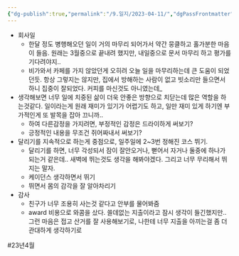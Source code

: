 ```yaml
---
{"dg-publish":true,"permalink":"/9.일지/2023-04-11/","dgPassFrontmatter":true}
---
```




- 회사일
	- 한달 정도 병행해오던 일이 거의 마무리 되어가서 약간 뭉클하고 홀가분한 마음이 들음.
	  원래는 3월중으로 끝내려 했지만, 내일중으로 문서 마무리 하고 평가를 기다려야지..
	- 비가와서 카페를 가지 않았던게 오히려 오늘 일을 마무리하는데 큰 도움이 되었던듯. 항상 그렇지는 않지만, 집에서 방해하는 사람이 없고 빗소리만 들으면서 하니 집중이 잘되었다. 커피를 마신것도 아니였는데_
- 생각해보면 너무 일에 치중된 삶이 더욱 안좋은 방향으로 치닫는데 많은 역할을 하는것같다. 일이라는게 원래 재미가 있기가 어렵기도 하고, 일만 재미 있게 하기엔 부가적인게 또 발목을 잡아 끄니까..
	- 하여 다른감정을 가지려면, 부정적인 감정은 드라이하게 써보기?
	- 긍정적인 내용을 무조건 쥐어짜내서 써보기?
- 달리기를 지속적으로 하는게 중점으로, 일주일에 2~3번 정해진 코스 뛰기.
	- 달리기를 하면, 너무 각성되서 잠이 잘안오거나, 뻗어서 자거나 둘중에 하나가 되는거 같은데.. 새벽에 뛰는것도 생각을 해봐야겠다. 그리고 너무 무리해서 뛰지는 말자.
	- 케이던스 생각하면서 뛰기
	- 뛰면서 몸의 감각을 잘 알아차리기
- 감사
	- 친구가 너무 조용히 사는것 같다고 안부를 물어봐줌
	- award 비용으로 와콤을 샀다. 쓸데없는 지출이라고 잠시 생각이 들긴했지만.. 그런 마음은 접고 산거를 잘 사용해보기로, 나한테 너무 지출을 아끼는걸 좀 더 관대하게 생각하기로

#23년4월 